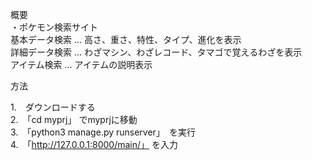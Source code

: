 概要  
・ポケモン検索サイト  
基本データ検索 ... 高さ、重さ、特性、タイプ、進化を表示  
詳細データ検索 ... わざマシン、わざレコード、タマゴで覚えるわざを表示  
アイテム検索 ... アイテムの説明表示

方法

1.　ダウンロードする  
2.　「cd myprj」 でmyprjに移動  
3.　「python3 manage.py runserver」　を実行  
4.　「http://127.0.0.1:8000/main/」
  を入力  

